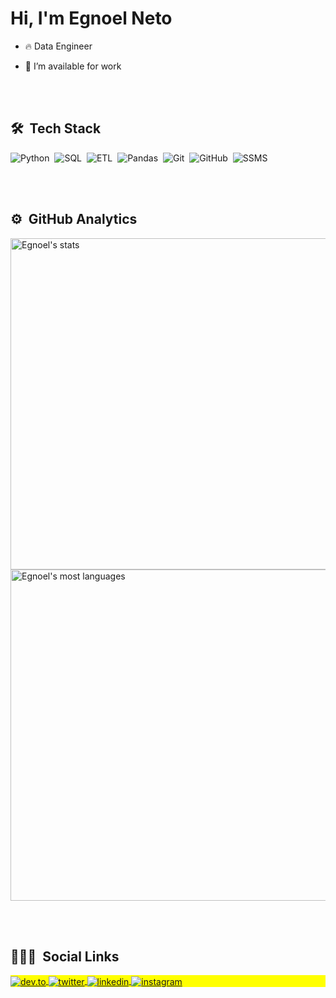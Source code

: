 <h1 align="left">Hi, I'm Egnoel Neto</h1>

- 🔥 Data Engineer

- 🔭 I’m available for work

<br><br>

## 🛠 &nbsp;Tech Stack

![Python](https://img.icons8.com/?size=100&id=12592&format=png&color=000000)&nbsp;
![SQL](https://img.icons8.com/?size=100&id=J6KcaRLsTgpZ&format=png&color=000000)&nbsp;
![ETL](https://img.icons8.com/?size=100&id=XnaFYq2CF3iS&format=png&color=000000)&nbsp;
![Pandas](https://img.icons8.com/?size=100&id=xSkewUSqtErH&format=png&color=000000)&nbsp;
![Git](https://img.icons8.com/?size=100&id=38389&format=png&color=000000)&nbsp;
![GitHub](https://img.icons8.com/?size=100&id=12599&format=png&color=000000)&nbsp;
![SSMS](https://upload.wikimedia.org/wikipedia/en/b/bc/MSSQL_SSMS_21_icon.png)&nbsp;


<br><br>

## ⚙️ &nbsp;GitHub Analytics

<p align="left">
<img width="530em" src="https://github-readme-stats.vercel.app/api?username=Egnoel&show_icons=true&theme=vision-friendly-dark" alt="Egnoel's stats"/>
<img width="530em" src="https://github-readme-stats.vercel.app/api/top-langs/?username=Egnoel&layout=compact&theme=vision-friendly-dark" alt="Egnoel's most languages"/>
</p>

<br><br>

## 👨🏽‍🦲 &nbsp;Social Links

<p align="left" style="background:yellow">
<a href="https://dev.to/egnoel" target="_blank">
  <img align="center" src="https://img.shields.io/badge/-Egnoel-05122A?style=flat&logo=dev.to" alt="dev.to"/>
</a>
<a href="[https://twitter.com/Egnoel_Neto](https://twitter.com/egnoelgenio)" target="_blank">
  <img align="center" src="https://img.shields.io/badge/-Egnoel-05122A?style=flat&logo=twitter" alt="twitter"/>  
</a>
<a href="https://www.linkedin.com/in/egnoel-neto/" target="_blank">
  <img align="center" src="https://img.shields.io/badge/-Egnoel-05122A?style=flat&logo=linkedin" alt="linkedin"/>
</a>
<a href="https://www.instagram.com/egnoelneto/" target="_blank">
 <img align="center" src="https://img.shields.io/badge/-Egnoel-05122A?style=flat&logo=instagram" alt="instagram"/>
</a>
</p>
